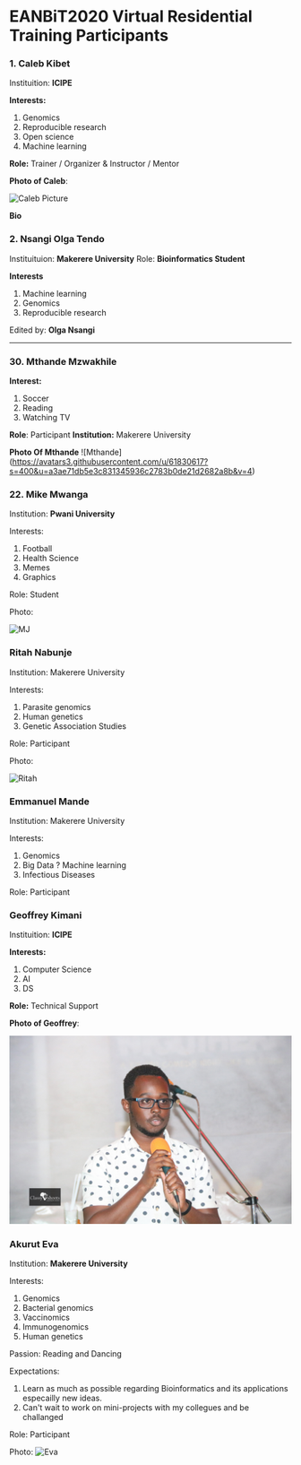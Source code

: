 # EANBiT2020 Virtual Residential Training Participants

### 1. Caleb Kibet
Instituition: **ICIPE**

**Interests:** 
1. Genomics
1. Reproducible research
1. Open science
1. Machine learning

**Role:** Trainer / Organizer & Instructor / Mentor

**Photo of Caleb**: 

![Caleb Picture](https://avatars2.githubusercontent.com/u/3762127?s=460&u=6207a79932618c06f74b5f21378b27fecc770eb1&v=4)

**Bio**

### 2. Nsangi Olga Tendo
Instituituion: **Makerere University**
Role: **Bioinformatics Student**

**Interests**
1. Machine learning
1. Genomics
1. Reproducible research

Edited by: **Olga Nsangi** 

___


### 30. Mthande Mzwakhile 

**Interest:**
1. Soccer
2. Reading
3. Watching TV

**Role**: Participant 
**Institution:** Makerere University

**Photo Of Mthande**
![Mthande] (https://avatars3.githubusercontent.com/u/61830617?s=400&u=a3ae71db5e3c831345936c2783b0de21d2682a8b&v=4)


### 22. Mike Mwanga
Institution: **Pwani University**

Interests:
1. Football
2. Health Science
3. Memes
4. Graphics

Role: Student

Photo:

![MJ](https://external-content.duckduckgo.com/iu/?u=https%3A%2F%2Ftse1.mm.bing.net%2Fth%3Fid%3DOIP.zRlCllVLoB8yyo2N5qbUvAHaJk%26pid%3DApi&f=1)


### Ritah Nabunje
Institution: Makerere University

Interests:
1. Parasite genomics
1. Human genetics
1. Genetic Association Studies

Role: Participant

Photo:

![Ritah](https://scontent.febb4-1.fna.fbcdn.net/v/t1.0-9/89163754_1497334083767843_6047626020796760064_n.jpg?_nc_cat=104&_nc_sid=85a577&_nc_eui2=AeFfD7wjImsq7OIv9vtFmVAXOReZeaBO6ks5F5l5oE7qSxIHEF2wWzSxmHeqKC2Aiw1a2tlXDtxbGeMwFlyGiHnV&_nc_ohc=rUyzMO3hcAcAX-zOG7x&_nc_ht=scontent.febb4-1.fna&oh=254ebe8dff98a43728355bc8ec3b7ea9&oe=5F292657)

### Emmanuel Mande
Institution: Makerere University

Interests:
1. Genomics
1. Big Data ? Machine learning
1. Infectious Diseases

Role: Participant


### Geoffrey Kimani
Instituition: **ICIPE**

**Interests:** 
1. Computer Science
2. AI
3. DS

**Role:** Technical Support

**Photo of Geoffrey**: 

![Geoffrey Picture](Geoffrey.jpeg)

### Akurut Eva
Institution: **Makerere University**

Interests:

1. Genomics
1. Bacterial genomics
1. Vaccinomics
1. Immunogenomics
1. Human genetics

Passion:
Reading and Dancing

Expectations:
1. Learn as much as possible regarding Bioinformatics and its applications especailly new ideas.
1. Can't wait to work on mini-projects with my collegues and be challanged

Role: Participant

Photo: 
![Eva](https://avatars0.githubusercontent.com/u/44997762?s=460&u=0c71b654601d1a6d24e361dcae16fe1cb1654114&v=4)


